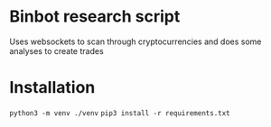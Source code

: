 # Binbot research script

Uses websockets to scan through cryptocurrencies and does some analyses to create trades

# Installation

`python3 -m venv ./venv`
`pip3 install -r requirements.txt`
